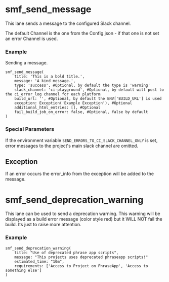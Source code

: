 # smf_send_message

This lane sends a message to the configured Slack channel.

The default Channel is the one from the Config.json - if that one is not set an error Channel is used.

### Example
Sending a message.
```
smf_send_message(
    title: 'This is a bold title.',
    message: 'A kind message.',
    type: 'success', #Optional, by default the type is 'warning'
    slack_channel: 'ci-playground', #Optional, by default will post to the ci_error_log channel for each platform
    build_url: '', #Optional, by default the ENV['BUILD_URL'] is used
    exception: Exception('Example Exception'), #Optional
    additional_html_entries: [], #Optional
    fail_build_job_on_error: false, #Optional, false by default
)
```
### Special Parameters

If the environment variable `SEND_ERRORS_TO_CI_SLACK_CHANNEL_ONLY` is set, error messages to the project's main slack channel are omitted.

## Exception
If an error occurs the error_info from the exception will be added to the message.

# smf_send_deprecation_warning

This lane can be used to send a deprecation warning. This warning will be displayed as a build error message (color style red) but it WILL NOT fail the build. Its just to raise more attention.

### Example

```
smf_send_deprecation_warning(
    title: "Use of deprecated phrase app scripts",
    message: "This projects uses deprecated phraseapp scripts!"
    estimated_time: "10m",
    requirements: ['Access to Project on PhraseApp', 'Access to something else']
)
```